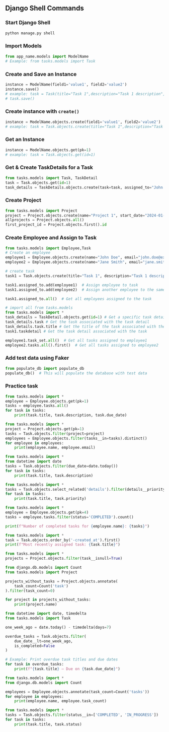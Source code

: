 ## Django Shell Commands

### Start Django Shell

```bash
python manage.py shell
```

### Import Models

```python
from app_name.models import ModelName
# Example: from tasks.models import Task
```

### Create and Save an Instance

```python
instance = ModelName(field1='value1', field2='value2')
instance.save()
# example: task = Task(title="Task 1",description="Task 1 description",due_date="2024-12-12")
# task.save()

```

### Create instance with `create()`

```python
instance = ModelName.objects.create(field1='value1', field2='value2')
# example: task = Task.objects.create(title="Task 1",description="Task 1 description",due_date="2024-12-12")
```

### Get an Instance

```python
instance = ModelName.objects.get(pk=1)
# example: task = Task.objects.get(id=1)
```

### Get & Create TaskDetails for a Task

```python
from tasks.models import Task, TaskDetail
task = Task.objects.get(id=1)
task_details = TaskDetails.objects.create(task=task, assigned_to="John Doe", priority="H")
```

### Create Project

```python
from tasks.models import Project
project = Project.objects.create(name="Project 1", start_date="2024-01-01")
allprojects = Project.objects.all()
first_project_id = Project.objects.first().id
```

### Create Employee and Assign to Task

```python
from tasks.models import Employee,Task
# Create an employee
employee1 = Employee.objects.create(name="John Doe", email="john.doe@example.com")
employee2 = Employee.objects.create(name="Jane Smith", email="jane.smith@example.com")

# create task
task1 = Task.objects.create(title="Task 1", description="Task 1 description", due_date="2024-12-12")

task1.assigned_to.add(employee1)  # Assign employee to task
task1.assigned_to.add(employee2)  # Assign another employee to the same task

task1.assigned_to.all()  # Get all employees assigned to the task

# import all from tasks.models
from tasks.models import *
task_details = TaskDetail.objects.get(id=1) # Get a specific task detail
task_details.task # Get the task associated with the task detail
task_details.task.title # Get the title of the task associated with the task detail
task1.taskdetail # Get the task detail associated with the task

employee1.task_set.all()  # Get all tasks assigned to employee1
employee2.tasks.all().first()  # Get all tasks assigned to employee2

```

### Add test data using Faker

```python
from populate_db import populate_db
populate_db()  # This will populate the database with test data
```

### Practice task

<!-- `1. Show the tasks which are assigned to a specific employee -->

```python
from tasks.models import *
employee = Employee.objects.get(pk=1)
tasks = employee.tasks.all()
for task in tasks:
    print(task.title, task.description, task.due_date)
```

<!--2. Show all employees working on a specific project -->

```python
from tasks.models import *
project = Project.objects.get(pk=1)
tasks = Task.objects.filter(project=project)
employees = Employee.objects.filter(tasks__in=tasks).distinct()
for employee in employees:
    print(employee.name, employee.email)
```

<!-- Get all tasks that are due today -->

```python
from tasks.models import *
from datetime import date
tasks = Task.objects.filter(due_date=date.today())
for task in tasks:
    print(task.title, task.description)
```

<!-- 4. Show all tasks with a priority higher than 'low' -->

```python
from tasks.models import *
tasks = Task.objects.select_related('details').filter(details__priority__in=['H', 'M'])
for task in tasks:
    print(task.title, task.priority)
```

<!-- Get the number of tasks completed by a specific employee -->

```python
from tasks.models import *
employee = Employee.objects.get(pk=4)
tasks = employee.tasks.filter(status='COMPLETED').count()

print(f"Number of completed tasks for {employee.name}: {tasks}")
```

<!-- Get the most recently assigned task -->

```python
from tasks.models import *
task = Task.objects.order_by('-created_at').first()
print(f"Most recently assigned task: {task.title}")
```

<!-- Show all projects that have no tasks assigned -->

```python
from tasks.models import *
projects = Project.objects.filter(task__isnull=True)

from django.db.models import Count
from tasks.models import Project

projects_without_tasks = Project.objects.annotate(
    task_count=Count('task')
).filter(task_count=0)

for project in projects_without_tasks:
    print(project.name)
```

<!-- Show tasks that have been overdue for more than a week -->

```python
from datetime import date, timedelta
from tasks.models import Task

one_week_ago = date.today() - timedelta(days=7)

overdue_tasks = Task.objects.filter(
    due_date__lt=one_week_ago,
    is_completed=False
)

# Example: Print overdue task titles and due dates
for task in overdue_tasks:
    print(f"{task.title} — Due on {task.due_date}")

```

<!-- Get the total count of tasks assigned to each employee -->

```python
from tasks.models import *
from django.db.models import Count

employees = Employee.objects.annotate(task_count=Count('tasks'))
for employee in employees:
    print(employee.name, employee.task_count)
```

<!-- Get tasks that are either 'completed' or 'in-progress' -->

```python
from tasks.models import *
tasks = Task.objects.filter(status__in=['COMPLETED', 'IN_PROGRESS'])
for task in tasks:
    print(task.title, task.status)
```
